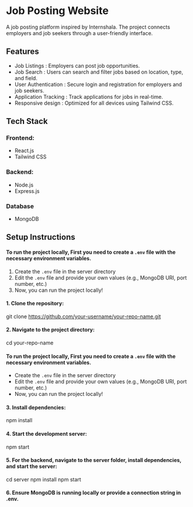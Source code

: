 # Job Posting Website

A job posting platform inspired by Internshala. The project connects employers and job seekers through a user-friendly interface.

## Features

- Job Listings : Employers can post job opportunities.
- Job Search : Users can search and filter jobs based on location, type, and field.
- User Authentication : Secure login and registration for employers and job seekers.
- Application Tracking : Track applications for jobs in real-time.
- Responsive design : Optimized for all devices using Tailwind CSS.

## Tech Stack

### Frontend:

- React.js
- Tailwind CSS

### Backend:

- Node.js
- Express.js

### Database

- MongoDB

## Setup Instructions

#### To run the project locally, First you need to create a `.env` file with the necessary environment variables.

1. Create the `.env` file in the server directory
2. Edit the `.env` file and provide your own values (e.g., MongoDB URI, port number, etc.)
3. Now, you can run the project locally!

#### 1. Clone the repository:

git clone https://github.com/your-username/your-repo-name.git

#### 2. Navigate to the project directory:

cd your-repo-name

#### To run the project locally, First you need to create a `.env` file with the necessary environment variables.

* Create the `.env` file in the server directory
* Edit the `.env` file and provide your own values (e.g., MongoDB URI, port number, etc.)
* Now, you can run the project locally!

#### 3. Install dependencies:

npm install

#### 4. Start the development server:

npm start

#### 5. For the backend, navigate to the server folder, install dependencies, and start the server:

cd server
npm install
npm start

#### 6. Ensure MongoDB is running locally or provide a connection string in .env.
